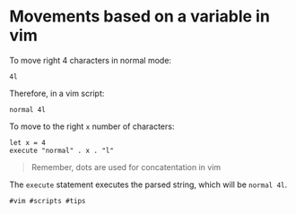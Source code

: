# Movements based on a variable in vim

To move right 4 characters in normal mode:
```vim
4l
```

Therefore, in a vim script:
```vim
normal 4l
```

To move to the right `x` number of characters:
```vim
let x = 4
execute "normal" . x . "l"
```

> Remember, dots are used for concatentation in vim

The `execute` statement executes the parsed string, which will be `normal 4l`.

    #vim #scripts #tips
